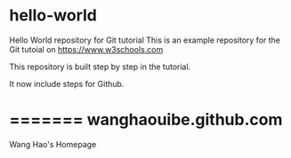 # hello-world
Hello World repository for Git tutorial
This is an example repository for the Git tutoial on https://www.w3schools.com

This repository is built step by step in the tutorial.

It now include steps for Github.

=======
wanghaouibe.github.com
======================

Wang Hao's Homepage

